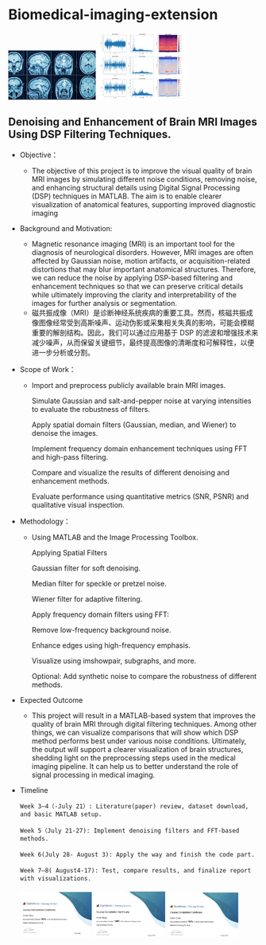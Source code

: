 # Biomedical-imaging-extension
<img src="Images/MRI.png" style="width:35%; height:auto;">    <img src="Images/Signal Processing.png" style="width:35%; height:auto;">

## Denoising and Enhancement of Brain MRI Images Using DSP Filtering Techniques. 
  * Objective：
    * The objective of this project is to improve the visual quality of brain MRI images by simulating different noise conditions, removing noise, and enhancing structural details using Digital Signal Processing (DSP) techniques in MATLAB. The aim is to enable clearer visualization of anatomical features, supporting improved diagnostic imaging
  * Background and Motivation: 
    * Magnetic resonance imaging (MRI) is an important tool for the diagnosis of neurological disorders. However, MRI images are often affected by Gaussian noise, motion artifacts, or acquisition-related distortions that may blur important anatomical structures. Therefore, we can reduce the noise by applying DSP-based filtering and enhancement techniques so that we can preserve critical details while ultimately improving the clarity and interpretability of the images for further analysis or segmentation.
    *  磁共振成像（MRI）是诊断神经系统疾病的重要工具。然而，核磁共振成像图像经常受到高斯噪声、运动伪影或采集相关失真的影响，可能会模糊重要的解剖结构。因此，我们可以通过应用基于 DSP 的滤波和增强技术来减少噪声，从而保留关键细节，最终提高图像的清晰度和可解释性，以便进一步分析或分割。
  * Scope of Work：
    * Import and preprocess publicly available brain MRI images.

      Simulate Gaussian and salt-and-pepper noise at varying intensities to evaluate the robustness of filters.

      Apply spatial domain filters (Gaussian, median, and Wiener) to denoise the images.

      Implement frequency domain enhancement techniques using FFT and high-pass filtering.

      Compare and visualize the results of different denoising and enhancement methods.

      Evaluate performance using quantitative metrics (SNR, PSNR) and qualitative visual inspection.
      
 * Methodology：
    * Using MATLAB and the Image Processing Toolbox. 

      Applying Spatial Filters 

      Gaussian filter for soft denoising. 

      Median filter for speckle or pretzel noise. 

      Wiener filter for adaptive filtering. 

      Apply frequency domain filters using FFT: 

      Remove low-frequency background noise. 

      Enhance edges using high-frequency emphasis. 

      Visualize using imshowpair, subgraphs, and more. 

      Optional: Add synthetic noise to compare the robustness of different methods.
* Expected Outcome  
     * This project will result in a MATLAB-based system that improves the quality of brain MRI through digital filtering techniques. Among other things, we can visualize comparisons          that will show which DSP method performs best under various noise conditions. Ultimately, the output will support a clearer visualization of brain structures, shedding light on         the preprocessing steps used in the medical imaging pipeline. It can help us to better understand the role of signal processing in medical imaging.
* Timeline 

      Week 3–4（-July 21）: Literature(paper) review, dataset download, and basic MATLAB setup. 

      Week 5（July 21-27): Implement denoising filters and FFT-based methods. 

      Week 6(July 28- August 3): Apply the way and finish the code part.  

      Week 7–8( August4-17): Test, compare results, and finalize report with visualizations.

  ####

  <img src="Images/Signal Processing Onramp.png" style="width:30%; height:auto;">
  <img src="Images/App Building Onramp.png" style="width:30%; height:auto;">
  <img src="Images/Machine Learning Onramp.png" style="width:30%; height:auto;">
